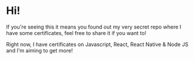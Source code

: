 # Hi!

If you're seeing this it means you found out my very secret repo where I have some certificates, feel free to share it if you want to!

Right now, I have certificates on Javascript, React, React Native & Node JS and I'm aiming to get more!
